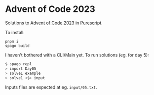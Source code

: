 # Advent of Code 2023

Solutions to [Advent of Code 2023](https://adventofcode.com/2023) in [Purescript](https://www.purescript.org/).

To install:
```
pnpm i
spago build
```

I haven't bothered with a CLI/Main yet. To run solutions (eg. for day 5):
```sh
$ spago repl
> import Day05
> solve1 example
> solve1 <$> input
```

Inputs files are expected at eg. `input/05.txt`.
